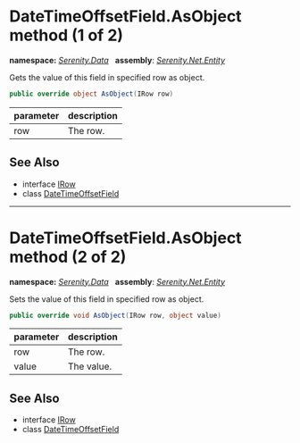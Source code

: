 # DateTimeOffsetField.AsObject method (1 of 2)
**namespace:** *[Serenity.Data](../../README.md#serenity.data-namespace)*   **assembly**: *[Serenity.Net.Entity](../../README.md)*

Gets the value of this field in specified row as object.

```csharp
public override object AsObject(IRow row)
```

| parameter | description |
| --- | --- |
| row | The row. |

## See Also

* interface [IRow](../IRow.md)
* class [DateTimeOffsetField](../DateTimeOffsetField.md)

---

# DateTimeOffsetField.AsObject method (2 of 2)
**namespace:** *[Serenity.Data](../../README.md#serenity.data-namespace)*   **assembly**: *[Serenity.Net.Entity](../../README.md)*

Sets the value of this field in specified row as object.

```csharp
public override void AsObject(IRow row, object value)
```

| parameter | description |
| --- | --- |
| row | The row. |
| value | The value. |

## See Also

* interface [IRow](../IRow.md)
* class [DateTimeOffsetField](../DateTimeOffsetField.md)